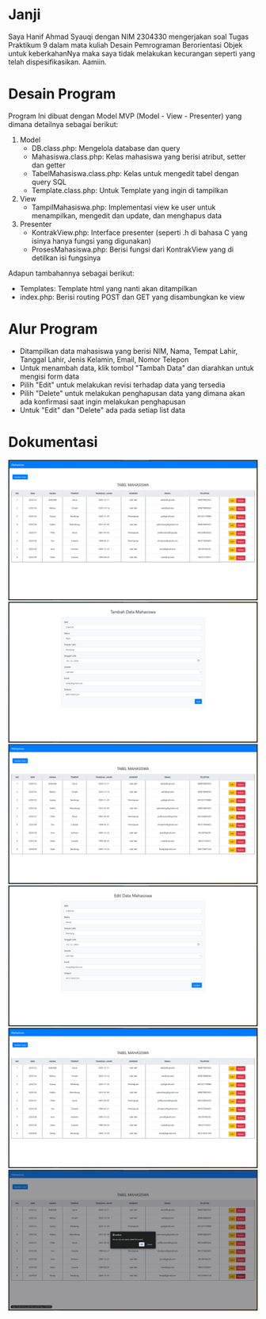 # Janji

Saya Hanif Ahmad Syauqi dengan NIM 2304330 mengerjakan soal Tugas Praktikum 9 dalam mata kuliah Desain Pemrograman Berorientasi Objek untuk keberkahanNya maka saya tidak melakukan kecurangan seperti yang telah dispesifikasikan. Aamiin.

# Desain Program

Program Ini dibuat dengan Model MVP (Model - View - Presenter) yang dimana detailnya sebagai berikut:
1. Model
   - DB.class.php: Mengelola database dan query
   - Mahasiswa.class.php: Kelas mahasiswa yang berisi atribut, setter dan getter
   - TabelMahasiswa.class.php: Kelas untuk mengedit tabel dengan query SQL
   - Template.class.php: Untuk Template yang ingin di tampilkan
2. View
   - TampilMahasiswa.php: Implementasi view ke user untuk menampilkan, mengedit dan update, dan menghapus data
3. Presenter
   - KontrakView.php: Interface presenter (seperti .h di bahasa C yang isinya hanya fungsi yang digunakan)
   - ProsesMahasiswa.php: Berisi fungsi dari KontrakView yang di detilkan isi fungsinya

Adapun tambahannya sebagai berikut:
- Templates: Template html yang nanti akan ditampilkan
- index.php: Berisi routing POST dan GET yang disambungkan ke view

# Alur Program
- Ditampilkan data mahasiswa yang berisi NIM, Nama, Tempat Lahir, Tanggal Lahir, Jenis Kelamin, Email, Nomor Telepon
- Untuk menambah data, klik tombol "Tambah Data" dan diarahkan untuk mengisi form data
- Pilih "Edit" untuk melakukan revisi terhadap data yang tersedia
- Pilih "Delete" untuk melakukan penghapusan data yang dimana akan ada konfirmasi saat ingin melakukan penghapusan
- Untuk "Edit" dan "Delete" ada pada setiap list data

# Dokumentasi
![](https://github.com/nipqt/TP9DPBO2025C2/blob/main/Dokumentasi/1.jpeg)
![](https://github.com/nipqt/TP9DPBO2025C2/blob/main/Dokumentasi/2.jpeg)
![](https://github.com/nipqt/TP9DPBO2025C2/blob/main/Dokumentasi/3.jpeg)
![](https://github.com/nipqt/TP9DPBO2025C2/blob/main/Dokumentasi/4.jpeg)
![](https://github.com/nipqt/TP9DPBO2025C2/blob/main/Dokumentasi/5.jpeg)
![](https://github.com/nipqt/TP9DPBO2025C2/blob/main/Dokumentasi/6.jpeg)
